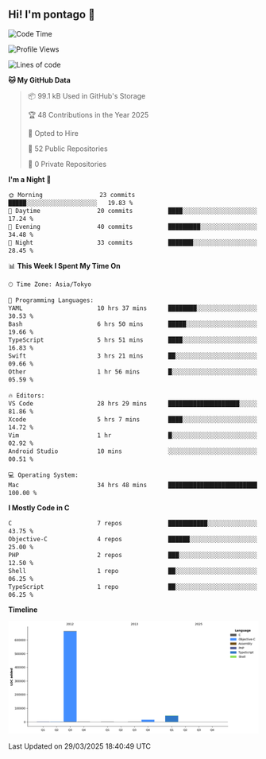 ## Hi! I'm pontago 👋

<!--START_SECTION:waka-->
![Code Time](http://img.shields.io/badge/Code%20Time-89%20hrs%2036%20mins-blue)

![Profile Views](http://img.shields.io/badge/Profile%20Views-31-blue)

![Lines of code](https://img.shields.io/badge/From%20Hello%20World%20I%27ve%20Written-726.3%20thousand%20lines%20of%20code-blue)

**🐱 My GitHub Data** 

> 📦 99.1 kB Used in GitHub's Storage 
 > 
> 🏆 48 Contributions in the Year 2025
 > 
> 💼 Opted to Hire
 > 
> 📜 52 Public Repositories 
 > 
> 🔑 0 Private Repositories 
 > 
**I'm a Night 🦉** 

```text
🌞 Morning                23 commits          █████░░░░░░░░░░░░░░░░░░░░   19.83 % 
🌆 Daytime                20 commits          ████░░░░░░░░░░░░░░░░░░░░░   17.24 % 
🌃 Evening                40 commits          █████████░░░░░░░░░░░░░░░░   34.48 % 
🌙 Night                  33 commits          ███████░░░░░░░░░░░░░░░░░░   28.45 % 
```


📊 **This Week I Spent My Time On** 

```text
🕑︎ Time Zone: Asia/Tokyo

💬 Programming Languages: 
YAML                     10 hrs 37 mins      ████████░░░░░░░░░░░░░░░░░   30.53 % 
Bash                     6 hrs 50 mins       █████░░░░░░░░░░░░░░░░░░░░   19.66 % 
TypeScript               5 hrs 51 mins       ████░░░░░░░░░░░░░░░░░░░░░   16.83 % 
Swift                    3 hrs 21 mins       ██░░░░░░░░░░░░░░░░░░░░░░░   09.66 % 
Other                    1 hr 56 mins        █░░░░░░░░░░░░░░░░░░░░░░░░   05.59 % 

🔥 Editors: 
VS Code                  28 hrs 29 mins      ████████████████████░░░░░   81.86 % 
Xcode                    5 hrs 7 mins        ████░░░░░░░░░░░░░░░░░░░░░   14.72 % 
Vim                      1 hr                █░░░░░░░░░░░░░░░░░░░░░░░░   02.92 % 
Android Studio           10 mins             ░░░░░░░░░░░░░░░░░░░░░░░░░   00.51 % 

💻 Operating System: 
Mac                      34 hrs 48 mins      █████████████████████████   100.00 % 
```

**I Mostly Code in C** 

```text
C                        7 repos             ███████████░░░░░░░░░░░░░░   43.75 % 
Objective-C              4 repos             ██████░░░░░░░░░░░░░░░░░░░   25.00 % 
PHP                      2 repos             ███░░░░░░░░░░░░░░░░░░░░░░   12.50 % 
Shell                    1 repo              ██░░░░░░░░░░░░░░░░░░░░░░░   06.25 % 
TypeScript               1 repo              ██░░░░░░░░░░░░░░░░░░░░░░░   06.25 % 
```



**Timeline**

![Lines of Code chart](https://raw.githubusercontent.com/pontago/pontago/main/assets/bar_graph.png)


 Last Updated on 29/03/2025 18:40:49 UTC
<!--END_SECTION:waka-->
